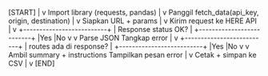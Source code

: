 [START]
   |
   v
Import library (requests, pandas)
   |
   v
Panggil fetch_data(api_key, origin, destination)
   |
   v
Siapkan URL + params
   |
   v
Kirim request ke HERE API
   |
   v
+--------------------------+
| Response status OK?       |
+--------------------------+
     |Yes                           |No
     v                              v
Parse JSON                    Tangkap error
     |
     v
+--------------------------+
| routes ada di response?    |
+--------------------------+
     |Yes                           |No
     v                              v
Ambil summary + instructions     Tampilkan pesan error
     |
     v
Cetak + simpan ke CSV
     |
     v
[END]